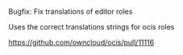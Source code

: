 Bugfix: Fix translations of editor roles

Uses the correct translations strings for ocis roles

https://github.com/owncloud/ocis/pull/11116
